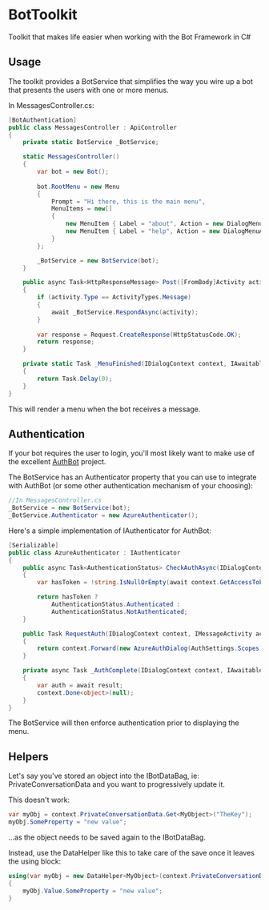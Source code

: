 # BotToolkit
Toolkit that makes life easier when working with the Bot Framework in C#

## Usage

The toolkit provides a BotService that simplifies the way you wire up a bot that presents the users with one or more menus.

In MessagesController.cs:

```csharp
[BotAuthentication]
public class MessagesController : ApiController
{
	private static BotService _BotService;

	static MessagesController()
	{
		var bot = new Bot();
		
		bot.RootMenu = new Menu
		{
			Prompt = "Hi there, this is the main menu",
			MenuItems = new[] 
			{
				new MenuItem { Label = "about", Action = new DialogMenuAction<object>(new AboutDialog(), _MenuFinished) },
				new MenuItem { Label = "help", Action = new DialogMenuAction<object>(new HelpDialog(), _MenuFinished) }
			}
		};

		_BotService = new BotService(bot);
	}

	public async Task<HttpResponseMessage> Post([FromBody]Activity activity)
	{
		if (activity.Type == ActivityTypes.Message)
		{
			await _BotService.RespondAsync(activity);
		}
		
		var response = Request.CreateResponse(HttpStatusCode.OK);
		return response;
	}

	private static Task _MenuFinished(IDialogContext context, IAwaitable<object> result)
	{
		return Task.Delay(0);
	}
}
```
This will render a menu when the bot receives a message.

## Authentication

If your bot requires the user to login, you'll most likely want to make use of the excellent [AuthBot](https://github.com/MicrosoftDX/AuthBot) project. 

The BotService has an Authenticator property that you can use to integrate with AuthBot (or some other authentication mechanism of your choosing): 


```csharp
//In MessagesController.cs
_BotService = new BotService(bot);
_BotService.Authenticator = new AzureAuthenticator();
```

Here's a simple implementation of IAuthenticator for AuthBot:

```csharp
[Serializable]
public class AzureAuthenticator : IAuthenticator
{
	public async Task<AuthenticationStatus> CheckAuthAsync(IDialogContext context)
	{
		var hasToken = !string.IsNullOrEmpty(await context.GetAccessToken(AuthSettings.Scopes));

		return hasToken ?
			AuthenticationStatus.Authenticated :
			AuthenticationStatus.NotAuthenticated;
	}

	public Task RequestAuth(IDialogContext context, IMessageActivity activity)
	{
		return context.Forward(new AzureAuthDialog(AuthSettings.Scopes), _AuthComplete, activity, CancellationToken.None);
	}

	private async Task _AuthComplete(IDialogContext context, IAwaitable<object> result)
	{
		var auth = await result;
		context.Done<object>(null);
	}
}
```

The BotService will then enforce authentication prior to displaying the menu.

## Helpers

Let's say you've stored an object into the IBotDataBag, ie: PrivateConversationData and you want to progressively update it. 

This doesn't work:

```csharp
var myObj = context.PrivateConversationData.Get<MyObject>("TheKey");
myObj.SomeProperty = "new value";
```

...as the object needs to be saved again to the IBotDataBag.

Instead, use the DataHelper like this to take care of the save once it leaves the using block:

```csharp
using(var myObj = new DataHelper<MyObject>(context.PrivateConversationData, "TheKey"))
{
    myObj.Value.SomeProperty = "new value";
}
```
